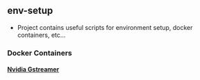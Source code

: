 ## env-setup
- Project contains useful scripts for environment setup, docker containers, etc...

### Docker Containers
#### [Nvidia Gstreamer](https://github.com/jackersson/env-setup/tree/master/gst-nvidia-docker)

